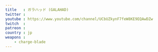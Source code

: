 ```yaml
---
title   : ガラハッド (GALAHAD)
twitter :
youtube : https://www.youtube.com/channel/UCbUZkynF7feW8KE9EQAwDZw
twitch  :
patreon :
country : jp
weapons :
    - charge-blade
---
```

